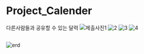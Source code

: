 # Project_Calender
다른사람들과 공유할 수 있는 달력
![제출사진1](https://user-images.githubusercontent.com/45135492/226105551-0b92cbc8-43b6-47e1-8077-6d19bb82186c.JPG)
![2](https://user-images.githubusercontent.com/45135492/226105543-c3789b71-5403-4428-b1c9-3a1e4cbc840d.JPG)
![3](https://user-images.githubusercontent.com/45135492/226105554-81b83bd4-4ff5-4c82-80fb-fc7716117d4f.JPG)
![4](https://user-images.githubusercontent.com/45135492/226105557-b41407dd-0548-4673-ad51-17bc98c6d38f.JPG)


##
![erd](https://user-images.githubusercontent.com/45135492/226105680-f4ce7191-e369-4d7e-bb20-ba345400f5f6.JPG)

